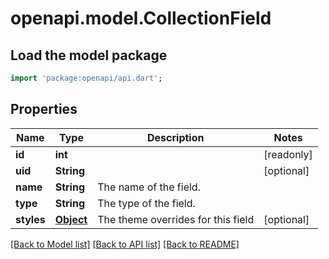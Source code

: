 # openapi.model.CollectionField

## Load the model package
```dart
import 'package:openapi/api.dart';
```

## Properties
Name | Type | Description | Notes
------------ | ------------- | ------------- | -------------
**id** | **int** |  | [readonly] 
**uid** | **String** |  | [optional] 
**name** | **String** | The name of the field. | 
**type** | **String** | The type of the field. | 
**styles** | [**Object**](.md) | The theme overrides for this field | [optional] 

[[Back to Model list]](../README.md#documentation-for-models) [[Back to API list]](../README.md#documentation-for-api-endpoints) [[Back to README]](../README.md)


